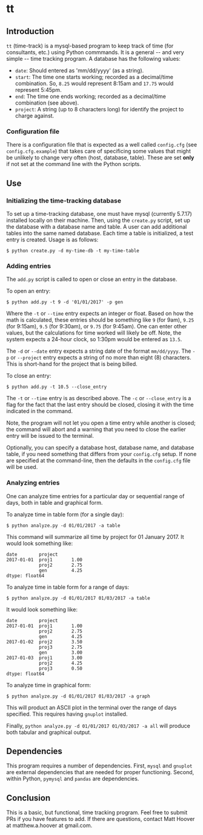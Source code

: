 # tt
## Introduction
`tt` (time-track) is a mysql-based program to keep track of time (for consultants, etc.) using Python commmands. It is a general -- and very simple -- time tracking program. A database has the following values:

* `date`: Should entered as 'mm/dd/yyyy' (as a string).
* `start`: The time one starts working; recorded as a decimal/time combination. So, `8.25` would represent 8:15am and `17.75` would represent 5:45pm.
* `end`: The time one ends working; recorded as a decimal/time combination (see above).
* `project`: A string (up to 8 characters long) for identify the project to charge against.

### Configuration file
There is a configuration file that is expected as a well called `config.cfg` (see `config.cfg.example`) that takes care of specificing some values that might be unlikely to change very often (host, database, table). These are set __only__ if not set at the command line with the Python scripts.

## Use
### Initializing the time-tracking database
To set up a time-tracking database, one must have mysql (currently 5.7.17) installed locally on their machine. Then, using the `create.py` script, set up the database with a database name and table. A user can add additional tables into the same named database. Each time a table is initialized, a test entry is created. Usage is as follows:

```
$ python create.py -d my-time-db -t my-time-table
```

### Adding entries
The `add.py` script is called to open or close an entry in the database.

To open an entry:
```
$ python add.py -t 9 -d '01/01/2017' -p gen
```

Where the `-t` or `--time` entry expects an integer or float. Based on how the math is calculated, these entries should be something like `9` (for 9am), `9.25` (for 9:15am), `9.5` (for 9:30am), or `9.75` (for 9:45am). One can enter other values, but the calculations for time worked will likely be off. Note, the system expects a 24-hour clock, so 1:30pm would be entered as `13.5`.

The `-d` or `--date` entry expects a string date of the format `mm/dd/yyyy`. The `-p` or `--project` entry expects a string of no more than eight (8) characters. This is short-hand for the project that is being billed.

To close an entry:
```
$ python add.py -t 10.5 --close_entry
```

The `-t` or `--time` entry is as described above. The `-c` or `--close_entry` is a flag for the fact that the last entry should be closed, closing it with the time indicated in the command.

Note, the program will not let you open a time entry while another is closed; the command will abort and a warning that you need to close the earlier entry will be issued to the terminal.

Optionally, you can specify a database host, database name, and database table, if you need something that differs from your `config.cfg` setup. If none are specified at the command-line, then the defaults in the `config.cfg` file will be used.

### Analyzing entries
One can analyze time entries for a particular day or sequential range of days, both in table and graphical form.

To analyze time in table form (for a single day):
```
$ python analyze.py -d 01/01/2017 -a table
```

This command will summarize all time by project for 01 January 2017. It would look something like:
```
date        project
2017-01-01  proj1       1.00
            proj2       2.75
            gen         4.25
dtype: float64
```

To analyze time in table form for a range of days:
```
$ python analyze.py -d 01/01/2017 01/03/2017 -a table
```

It would look something like:
```
date        project
2017-01-01  proj1       1.00
            proj2       2.75
            gen         4.25
2017-01-02  proj2       3.50
            proj3       2.75
            gen         3.00
2017-01-03  proj1       3.00
            proj2       4.25
            proj3       0.50
dtype: float64
```

To analyze time in graphical form:
```
$ python analyze.py -d 01/01/2017 01/03/2017 -a graph
```

This will product an ASCII plot in the terminal over the range of days specified. This requires having `gnuplot` installed.

Finally, `python analyze.py -d 01/01/2017 01/03/2017 -a all` will produce both tabular and graphical output.

## Dependencies
This program requires a number of dependencies. First, `mysql` and `gnuplot` are external dependencies that are needed for proper functioning. Second, within Python, `pymysql` and `pandas` are dependencies.

## Conclusion
This is a basic, but functional, time tracking program. Feel free to submit PRs if you have features to add. If there are questions, contact Matt Hoover at matthew.a.hoover at gmail.com.
